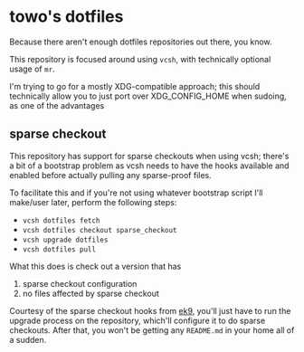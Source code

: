 # towo's dotfiles

Because there aren't enough dotfiles repositories out there, you know.

This repository is focused around using `vcsh`, with technically optional usage
of `mr`.

I'm trying to go for a mostly XDG-compatible approach; this should technically
allow you to just port over XDG_CONFIG_HOME when sudoing, as one of the
advantages

## sparse checkout

This repository has support for sparse checkouts when using vcsh; there's a bit
of a bootstrap problem as vcsh needs to have the hooks available and enabled
before actually pulling any sparse-proof files.

To facilitate this and if you're not using whatever bootstrap script I'll
make/user later, perform the following steps:

* `vcsh dotfiles fetch`
* `vcsh dotfiles checkout sparse_checkout`
* `vcsh upgrade dotfiles`
* `vcsh dotfiles pull`

What this does is check out a version that has
1. sparse checkout configuration
2. no files affected by sparse checkout

Courtesy of the sparse checkout hooks from
[ek9](https://gtihub.com/ek9/vcsh-dotfiles), you'll just have to run the
upgrade process on the repository, which'll configure it to do sparse
checkouts. After that, you won't be getting any `README.md` in your home all of
a sudden.
